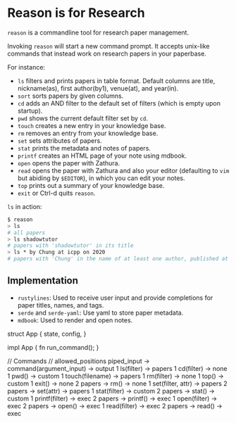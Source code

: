 # Reason is for Research

`reason` is a commandline tool for research paper management.

Invoking `reason` will start a new command prompt. It accepts unix-like commands that instead work on research papers in your paperbase.

For instance:
- `ls` filters and prints papers in table format. Default columns are title, nickname(as), first author(by1), venue(at), and year(in).
- `sort` sorts papers by given columns.
- `cd` adds an AND filter to the default set of filters (which is empty upon startup).
- `pwd` shows the current default filter set by `cd`.
- `touch` creates a new entry in your knowledge base.
- `rm` removes an entry from your knowledge base.
- `set` sets attributes of papers.
- `stat` prints the metadata and notes of papers.
- `printf` creates an HTML page of your note using mdbook.
- `open` opens the paper with Zathura.
- `read` opens the paper with Zathura and also your editor (defaulting to `vim` but abiding by `$EDITOR`), in which you can edit your notes.
- `top` prints out a summary of your knowledge base.
- `exit` or Ctrl-d quits `reason`.

`ls` in action:
```bash
$ reason
> ls
# all papers
> ls shadowtutor
# papers with 'shadowtutor' in its title
> ls * by Chung at icpp on 2020
# papers with 'Chung' in the name of at least one author, published at icpp on the year 2020
```

## Implementation

- `rustylines`: Used to receive user input and provide completions for paper titles, names, and tags.
- `serde` and `serde-yaml`: Use yaml to store paper metadata.
- `mdbook`: Used to render and open notes.



struct App {
  state,
  config,
}

impl App {
  fn run_command();
}

// Commands
// allowed_positions piped_input -> command(argument_input) -> output
1             ls(filter)         -> papers
1             cd(filter)         -> none
1             pwd()              -> custom
1             touch(filename)    -> papers
1             rm(filter)         -> none
1             top()              -> custom
1             exit()             -> none
 2 papers ->  rm()               -> none
1             set(filter, attr)  -> papers
 2 papers ->  set(attr)          -> papers
1             stat(filter)       -> custom
 2 papers ->  stat()             -> custom
1             printf(filter)     -> exec
 2 papers ->  printf()           -> exec
1             open(filter)       -> exec
 2 papers ->  open()             -> exec
1             read(filter)       -> exec
 2 papers ->  read()             -> exec
